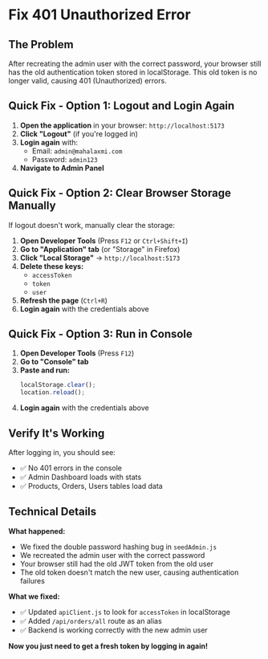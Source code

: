 # Fix 401 Unauthorized Error

## The Problem
After recreating the admin user with the correct password, your browser still has the old authentication token stored in localStorage. This old token is no longer valid, causing 401 (Unauthorized) errors.

## Quick Fix - Option 1: Logout and Login Again

1. **Open the application** in your browser: `http://localhost:5173`
2. **Click "Logout"** (if you're logged in)
3. **Login again** with:
   - Email: `admin@mahalaxmi.com`
   - Password: `admin123`
4. **Navigate to Admin Panel**

## Quick Fix - Option 2: Clear Browser Storage Manually

If logout doesn't work, manually clear the storage:

1. **Open Developer Tools** (Press `F12` or `Ctrl+Shift+I`)
2. **Go to "Application" tab** (or "Storage" in Firefox)
3. **Click "Local Storage"** → `http://localhost:5173`
4. **Delete these keys:**
   - `accessToken`
   - `token`
   - `user`
5. **Refresh the page** (`Ctrl+R`)
6. **Login again** with the credentials above

## Quick Fix - Option 3: Run in Console

1. **Open Developer Tools** (Press `F12`)
2. **Go to "Console" tab**
3. **Paste and run:**
   ```javascript
   localStorage.clear();
   location.reload();
   ```
4. **Login again** with the credentials above

## Verify It's Working

After logging in, you should see:
- ✅ No 401 errors in the console
- ✅ Admin Dashboard loads with stats
- ✅ Products, Orders, Users tables load data

## Technical Details

**What happened:**
- We fixed the double password hashing bug in `seedAdmin.js`
- We recreated the admin user with the correct password
- Your browser still had the old JWT token from the old user
- The old token doesn't match the new user, causing authentication failures

**What we fixed:**
- ✅ Updated `apiClient.js` to look for `accessToken` in localStorage
- ✅ Added `/api/orders/all` route as an alias
- ✅ Backend is working correctly with the new admin user

**Now you just need to get a fresh token by logging in again!**
